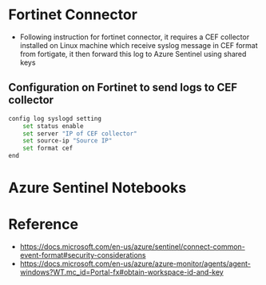 # Fortinet Connector

- Following instruction for fortinet connector, it requires a CEF collector installed on Linux machine which receive syslog message in CEF format from fortigate, it then forward this log to Azure Sentinel using shared keys
## Configuration on Fortinet to send logs to CEF collector
```bash
config log syslogd setting
    set status enable
    set server "IP of CEF collector"
    set source-ip "Source IP"
    set format cef
end
```

# Azure Sentinel Notebooks

# Reference
- https://docs.microsoft.com/en-us/azure/sentinel/connect-common-event-format#security-considerations
- https://docs.microsoft.com/en-us/azure/azure-monitor/agents/agent-windows?WT.mc_id=Portal-fx#obtain-workspace-id-and-key